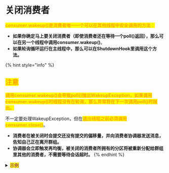 # 关闭消费者

<mark style="color:orange;">**consumer.wakeup()是消费者唯一一个可以在其他线程中安全调用的方法：**</mark>

* **如果你确定马上要关闭消费者（即使消费者还在等待一个poll()返回），那么可以在另一个线程中调用consumer.wakeup()**。
* **如果轮询循环运行在主线程中，那么可以在ShutdownHook里调用这个方法。**

{% hint style="info" %}
## <mark style="color:orange;">注意</mark>

<mark style="color:orange;">**调用consumer.wakeup()会导致poll()抛出WakeupException，如果调用consumer.wakeup()时线程没有在轮询，那么异常将在下一次调用poll()时抛出。**</mark>

不一定要处理WakeupException，但在<mark style="color:orange;">**退出线程之前必须调用consumer.close()**</mark>。

* **消费者在被关闭时会提交还没有提交的偏移量，并向消费者协调器发送消息，告知自己正在离开群组。**
* **协调器会立即触发再均衡，被关闭的消费者所拥有的分区将被重新分配给群组里其他的消费者，不需要等待会话超时。**
{% endhint %}

<details>

<summary><mark style="color:purple;">示例</mark></summary>

```java
Runtime.getRuntime().addShutdownHook(new Thread() {
   public void run() {
       System.out.println("Starting exit...");
       consumer.wakeup(); 
       try {
           mainThread.join();
       } catch (InterruptedException e) {
           e.printStackTrace();
       }
   }
});
​
...
Duration timeout = Duration.ofMillis(10000); 
​
try {
   // 一直循环，直到按下Ctrl-C组合键，关闭钩子会在退出时做清理工作
   while (true) {
       ConsumerRecords<String, String> records =
           movingAvg.consumer.poll(timeout);
       System.out.println(System.currentTimeMillis() +
           "-- waiting for data...");
       for (ConsumerRecord<String, String> record : records) {
           System.out.printf("offset = %d, key = %s, value = %s\n",
               record.offset(), record.key(), record.value());
       }
       for (TopicPartition tp: consumer.assignment())
           System.out.println("Committing offset at position:" +
               consumer.position(tp));
       movingAvg.consumer.commitSync();
   }
} catch (WakeupException e) {
   // 忽略异常 
} finally {
   // 在退出之前，确保彻底关闭了消费者
   consumer.close(); 
   System.out.println("Closed consumer and we are done");
}
```

</details>

